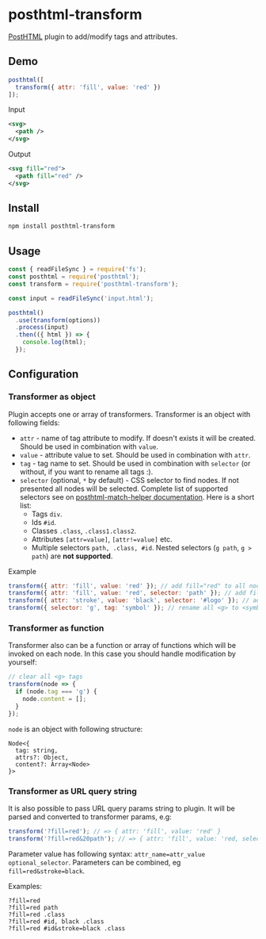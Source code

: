 # posthtml-transform

[PostHTML](https://github.com/posthtml/posthtml) plugin to add/modify tags and 
attributes.

## Demo

```js
posthtml([
  transform({ attr: 'fill', value: 'red' })
]);
```

Input
```xml
<svg>
  <path />
</svg>
```

Output
```xml
<svg fill="red">
  <path fill="red" />
</svg>
```

## Install

```sh
npm install posthtml-transform
```

## Usage

```js
const { readFileSync } = require('fs');
const posthtml = require('posthtml');
const transform = require('posthtml-transform');

const input = readFileSync('input.html');

posthtml()
  .use(transform(options))
  .process(input)
  .then(({ html }) => {
    console.log(html);
  });
```

## Configuration

### Transformer as object

Plugin accepts one or array of transformers. Transformer is an object with following fields:

- `attr` - name of tag attribute to modify. If doesn't exists it will be created. Should be used in combination with `value`.
- `value` - attribute value to set. Should be used in combination with `attr`.
- `tag` - tag name to set. Should be used in combination with `selector` (or without, if you want to rename all tags :).
- `selector` (optional, `*` by default) - CSS selector to find nodes. If not presented all nodes will be selected. 
  Complete list of supported selectors see on [posthtml-match-helper documentation](https://github.com/rasmusfl0e/posthtml-match-helper). 
  Here is a short list:
  - Tags `div`.
  - Ids `#id`.
  - Classes `.class`, `.class1.class2`.
  - Attributes `[attr=value]`, `[attr!=value]` etc.
  - Multiple selectors `path, .class, #id`.
  Nested selectors (`g path`, `g > path`) are **not supported**.

Example
```js
transform({ attr: 'fill', value: 'red' }); // add fill="red" to all nodes
transform({ attr: 'fill', value: 'red', selector: 'path' }); // add fill="red" only to paths
transform({ attr: 'stroke', value: 'black', selector: '#logo' }); // add `stroke` attr to node with id="logo"
transform({ selector: 'g', tag: 'symbol' }); // rename all <g> to <symbol>
```

### Transformer as function

Transformer also can be a function or array of functions which will be invoked on each node. 
In this case you should handle modification by yourself:

```js
// clear all <g> tags
transform(node => {
  if (node.tag === 'g') {
    node.content = [];
  }
});
``` 

`node` is an object with following structure:
```
Node<{
  tag: string,
  attrs?: Object,
  content?: Array<Node>
}>
```

### Transformer as URL query string

It is also possible to pass URL query params string to plugin. It will be parsed and converted to transformer params, e.g:

```js
transform('?fill=red'); // => { attr: 'fill', value: 'red' }
transform('?fill=red&20path'); // => { attr: 'fill', value: 'red, selector: 'path' }
```

Parameter value has following syntax: `attr_name=attr_value optional_selector`.
Parameters can be combined, eg `fill=red&stroke=black`.

Examples:
```
?fill=red
?fill=red path
?fill=red .class
?fill=red #id, black .class
?fill=red #id&stroke=black .class
```
